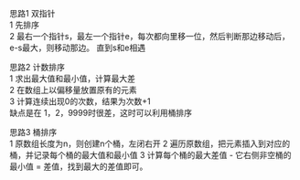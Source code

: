思路1 双指针  
1 先排序  
2 最右一个指针s，最左一个指针e，每次都向里移一位，然后判断那边移动后，e-s最大，则移动那边。 直到s和e相遇

思路2 计数排序  
1 求出最大值和最小值，计算最大差  
2 在数组上以偏移量放置原有的元素  
3 计算连续出现0的次数，结果为次数+1  
缺点是在 1，2，9999时很差，这时可以利用桶排序

思路3 桶排序  
1 原数组长度为n，则创建n个桶，左闭右开
2 遍历原数组，把元素插入到对应的桶，并记录每个桶的最大值和最小值
3 计算每个桶的最大差值 - 它右侧非空桶的最小值 = 差值，找到最大的差值即可。


